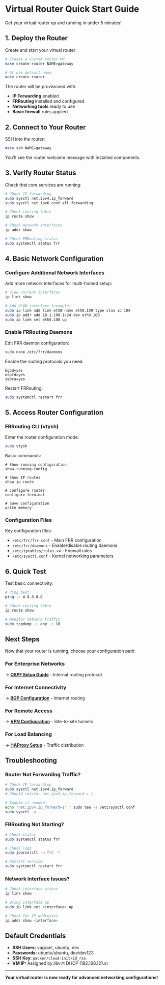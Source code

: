 # Virtual Router Quick Start Guide

Get your virtual router up and running in under 5 minutes!

## 1. Deploy the Router

Create and start your virtual router:

```bash
# Create a custom router VM
make create-router NAME=gateway

# Or use default name
make create-router
```

The router will be provisioned with:
- **IP Forwarding** enabled
- **FRRouting** installed and configured
- **Networking tools** ready to use
- **Basic firewall** rules applied

## 2. Connect to Your Router

SSH into the router:

```bash
make ssh NAME=gateway
```

You'll see the router welcome message with installed components.

## 3. Verify Router Status

Check that core services are running:

```bash
# Check IP forwarding
sudo sysctl net.ipv4.ip_forward
sudo sysctl net.ipv6.conf.all.forwarding

# Check routing table
ip route show

# Check network interfaces
ip addr show

# Check FRRouting status
sudo systemctl status frr
```

## 4. Basic Network Configuration

### Configure Additional Network Interfaces

Add more network interfaces for multi-homed setup:

```bash
# View current interfaces
ip link show

# Add VLAN interface (example)
sudo ip link add link eth0 name eth0.100 type vlan id 100
sudo ip addr add 10.1.100.1/24 dev eth0.100
sudo ip link set eth0.100 up
```

### Enable FRRouting Daemons

Edit FRR daemon configuration:

```bash
sudo nano /etc/frr/daemons
```

Enable the routing protocols you need:
```
bgpd=yes
ospfd=yes
zebra=yes
```

Restart FRRouting:
```bash
sudo systemctl restart frr
```

## 5. Access Router Configuration

### FRRouting CLI (vtysh)

Enter the router configuration mode:

```bash
sudo vtysh
```

Basic commands:
```
# Show running configuration
show running-config

# Show IP routes
show ip route

# Configure router
configure terminal

# Save configuration
write memory
```

### Configuration Files

Key configuration files:
- `/etc/frr/frr.conf` - Main FRR configuration
- `/etc/frr/daemons` - Enable/disable routing daemons
- `/etc/iptables/rules.v4` - Firewall rules
- `/etc/sysctl.conf` - Kernel networking parameters

## 6. Quick Test

Test basic connectivity:

```bash
# Ping test
ping -c 4 8.8.8.8

# Check routing table
ip route show

# Monitor network traffic
sudo tcpdump -i any -c 10
```

## Next Steps

Now that your router is running, choose your configuration path:

### For Enterprise Networks
→ **[OSPF Setup Guide](../tutorials/ospf.md)** - Internal routing protocol

### For Internet Connectivity  
→ **[BGP Configuration](../tutorials/bgp.md)** - Internet routing

### For Remote Access
→ **[VPN Configuration](../tutorials/vpn.md)** - Site-to-site tunnels

### For Load Balancing
→ **[HAProxy Setup](../tutorials/load-balancing.md)** - Traffic distribution

## Troubleshooting

### Router Not Forwarding Traffic?
```bash
# Check IP forwarding
sudo sysctl net.ipv4.ip_forward
# Should return: net.ipv4.ip_forward = 1

# Enable if needed
echo 'net.ipv4.ip_forward=1' | sudo tee -a /etc/sysctl.conf
sudo sysctl -p
```

### FRRouting Not Starting?
```bash
# Check status
sudo systemctl status frr

# Check logs  
sudo journalctl -u frr -f

# Restart service
sudo systemctl restart frr
```

### Network Interface Issues?
```bash
# Check interface status
ip link show

# Bring interface up
sudo ip link set <interface> up

# Check for IP addresses
ip addr show <interface>
```

## Default Credentials

- **SSH Users:** vagrant, ubuntu, dev
- **Passwords:** ubuntu/ubuntu, dev/dev123
- **SSH Key:** `packer/cloud-init/id_rsa`
- **VM IP:** Assigned by libvirt DHCP (192.168.121.x)

---

**Your virtual router is now ready for advanced networking configurations!**